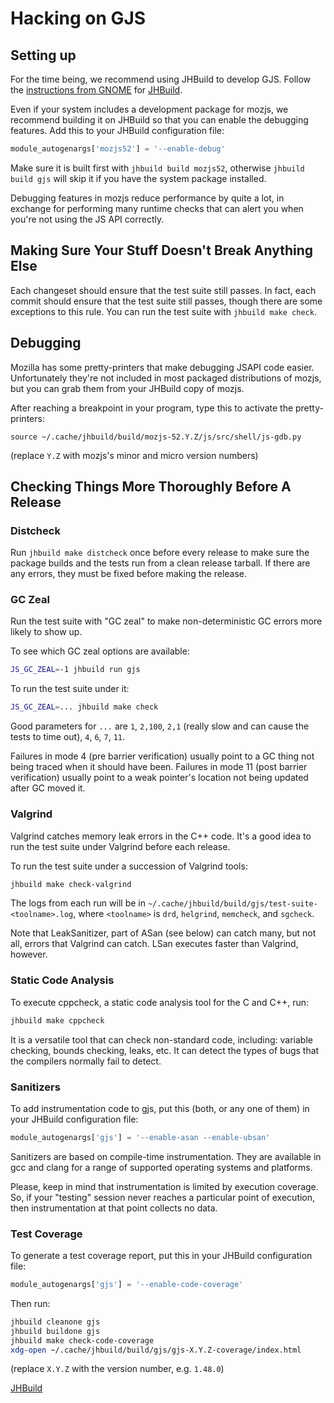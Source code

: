 # Hacking on GJS #

## Setting up ##

For the time being, we recommend using JHBuild to develop GJS.
Follow the [instructions from GNOME](https://wiki.gnome.org/HowDoI/Jhbuild) for [JHBuild](https://git.gnome.org/browse/jhbuild/).

Even if your system includes a development package for mozjs, we
recommend building it on JHBuild so that you can enable the debugging
features. Add this to your JHBuild configuration file:
```python
module_autogenargs['mozjs52'] = '--enable-debug'
```

Make sure it is built first with `jhbuild build mozjs52`, otherwise
`jhbuild build gjs` will skip it if you have the system package
installed.

Debugging features in mozjs reduce performance by quite a lot, in
exchange for performing many runtime checks that can alert you when
you're not using the JS API correctly.

## Making Sure Your Stuff Doesn't Break Anything Else ##

Each changeset should ensure that the test suite still passes.
In fact, each commit should ensure that the test suite still passes,
though there are some exceptions to this rule.
You can run the test suite with `jhbuild make check`.

## Debugging ##

Mozilla has some pretty-printers that make debugging JSAPI code easier.
Unfortunately they're not included in most packaged distributions of
mozjs, but you can grab them from your JHBuild copy of mozjs.

After reaching a breakpoint in your program, type this to activate the
pretty-printers:
```
source ~/.cache/jhbuild/build/mozjs-52.Y.Z/js/src/shell/js-gdb.py
```

(replace `Y.Z` with mozjs's minor and micro version numbers)

## Checking Things More Thoroughly Before A Release ##

### Distcheck ###

Run `jhbuild make distcheck` once before every release to make sure the
package builds and the tests run from a clean release tarball.
If there are any errors, they must be fixed before making the release.

### GC Zeal ###

Run the test suite with "GC zeal" to make non-deterministic GC errors
more likely to show up.

To see which GC zeal options are available:
```sh
JS_GC_ZEAL=-1 jhbuild run gjs
```

To run the test suite under it:
```sh
JS_GC_ZEAL=... jhbuild make check
```

Good parameters for `...` are `1`, `2,100`, `2,1` (really slow and can
cause the tests to time out), `4`, `6`, `7`, `11`.

Failures in mode 4 (pre barrier verification) usually point to a GC
thing not being traced when it should have been. Failures in mode 11
(post barrier verification) usually point to a weak pointer's location
not being updated after GC moved it.

### Valgrind ###

Valgrind catches memory leak errors in the C++ code.
It's a good idea to run the test suite under Valgrind before each
release.

To run the test suite under a succession of Valgrind tools:
```sh
jhbuild make check-valgrind
```

The logs from each run will be in `~/.cache/jhbuild/build/gjs/test-suite-<toolname>.log`, where `<toolname>` is `drd`, `helgrind`, `memcheck`, and `sgcheck`.

Note that LeakSanitizer, part of ASan (see below) can catch many, but
not all, errors that Valgrind can catch.
LSan executes faster than Valgrind, however.

### Static Code Analysis ###

To execute cppcheck, a static code analysis tool for the C and C++, run:
```sh
jhbuild make cppcheck
```
It is a versatile tool that can check non-standard code, including: variable 
checking, bounds checking, leaks, etc. It can detect the types of bugs that
the compilers normally fail to detect.

### Sanitizers ###

To add instrumentation code to gjs, put this (both, or any one of them) in
your JHBuild configuration file:
```python
module_autogenargs['gjs'] = '--enable-asan --enable-ubsan'
```

Sanitizers are based on compile-time instrumentation. They are available
in gcc and clang for a range of supported operating systems and
platforms.

Please, keep in mind that instrumentation is limited by execution coverage. So,
if your "testing" session never reaches a particular point of execution, then
instrumentation at that point collects no data.

### Test Coverage ###

To generate a test coverage report, put this in your JHBuild
configuration file:
```python
module_autogenargs['gjs'] = '--enable-code-coverage'
```

Then run:
```sh
jhbuild cleanone gjs
jhbuild buildone gjs
jhbuild make check-code-coverage
xdg-open ~/.cache/jhbuild/build/gjs/gjs-X.Y.Z-coverage/index.html
```

(replace `X.Y.Z` with the version number, e.g. `1.48.0`)

[JHBuild](https://wiki.gnome.org/HowDoI/Jhbuild)